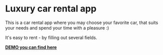 # Luxury car rental app
This is a car rental app where you may choose your favorite car, that suits your needs and spend your time with a pleasure :)  

It's easy to rent - by filling out several fields.  

[**DEMO you can find here**](https://myakovenko.github.io/JS_Project_Car_rental/)
